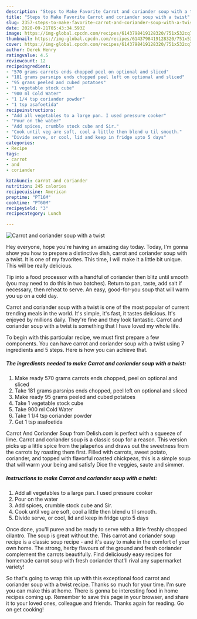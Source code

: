 ```yaml
---
description: "Steps to Make Favorite Carrot and coriander soup with a twist"
title: "Steps to Make Favorite Carrot and coriander soup with a twist"
slug: 2357-steps-to-make-favorite-carrot-and-coriander-soup-with-a-twist
date: 2020-09-21T05:43:34.593Z
image: https://img-global.cpcdn.com/recipes/6143798419128320/751x532cq70/carrot-and-coriander-soup-with-a-twist-recipe-main-photo.jpg
thumbnail: https://img-global.cpcdn.com/recipes/6143798419128320/751x532cq70/carrot-and-coriander-soup-with-a-twist-recipe-main-photo.jpg
cover: https://img-global.cpcdn.com/recipes/6143798419128320/751x532cq70/carrot-and-coriander-soup-with-a-twist-recipe-main-photo.jpg
author: Derek Henry
ratingvalue: 4.5
reviewcount: 12
recipeingredient:
- "570 grams carrots ends chopped peel on optional and sliced"
- "181 grams parsnips ends chopped peel left on optional and sliced"
- "95 grams peeled and cubed potatoes"
- "1 vegetable stock cube"
- "900 ml Cold Water"
- "1 1/4 tsp coriander powder"
- "1 tsp asafoetida"
recipeinstructions:
- "Add all vegetables to a large pan. I used pressure cooker"
- "Pour on the water"
- "Add spices, crumble stock cube and Sir."
- "Cook until veg are soft, cool a little then blend u til smooth."
- "Divide serve, or cool, lid and keep in fridge upto 5 days"
categories:
- Recipe
tags:
- carrot
- and
- coriander

katakunci: carrot and coriander 
nutrition: 245 calories
recipecuisine: American
preptime: "PT16M"
cooktime: "PT60M"
recipeyield: "3"
recipecategory: Lunch

---
```



![Carrot and coriander soup with a twist](https://img-global.cpcdn.com/recipes/6143798419128320/751x532cq70/carrot-and-coriander-soup-with-a-twist-recipe-main-photo.jpg)

Hey everyone, hope you're having an amazing day today. Today, I'm gonna show you how to prepare a distinctive dish, carrot and coriander soup with a twist. It is one of my favorites. This time, I will make it a little bit unique. This will be really delicious.

Tip into a food processor with a handful of coriander then blitz until smooth (you may need to do this in two batches). Return to pan, taste, add salt if necessary, then reheat to serve. An easy, good-for-you soup that will warm you up on a cold day.

Carrot and coriander soup with a twist is one of the most popular of current trending meals in the world. It's simple, it's fast, it tastes delicious. It's enjoyed by millions daily. They're fine and they look fantastic. Carrot and coriander soup with a twist is something that I have loved my whole life.


To begin with this particular recipe, we must first prepare a few components. You can have carrot and coriander soup with a twist using 7 ingredients and 5 steps. Here is how you can achieve that.

<!--inarticleads1-->

##### The ingredients needed to make Carrot and coriander soup with a twist:

1. Make ready 570 grams carrots ends chopped, peel on optional and sliced
1. Take 181 grams parsnips ends chopped, peel left on optional and sliced
1. Make ready 95 grams peeled and cubed potatoes
1. Take 1 vegetable stock cube
1. Take 900 ml Cold Water
1. Take 1 1/4 tsp coriander powder
1. Get 1 tsp asafoetida


Carrot And Coriander Soup from Delish.com is perfect with a squeeze of lime. Carrot and coriander soup is a classic soup for a reason. This version picks up a little spice from the jalapeños and draws out the sweetness from the carrots by roasting them first. Filled with carrots, sweet potato, coriander, and topped with flavorful roasted chickpeas, this is a simple soup that will warm your being and satisfy Dice the veggies, saute and simmer. 

<!--inarticleads2-->

##### Instructions to make Carrot and coriander soup with a twist:

1. Add all vegetables to a large pan. I used pressure cooker
1. Pour on the water
1. Add spices, crumble stock cube and Sir.
1. Cook until veg are soft, cool a little then blend u til smooth.
1. Divide serve, or cool, lid and keep in fridge upto 5 days


Once done, you&#39;ll puree and be ready to serve with a little freshly chopped cilantro. The soup is great without the. This carrot and coriander soup recipe is a classic soup recipe - and it&#39;s easy to make in the comfort of your own home. The strong, herby flavours of the ground and fresh coriander complement the carrots beautifully. Find deliciously easy recipes for homemade carrot soup with fresh coriander that&#39;ll rival any supermarket variety! 

So that's going to wrap this up with this exceptional food carrot and coriander soup with a twist recipe. Thanks so much for your time. I'm sure you can make this at home. There is gonna be interesting food in home recipes coming up. Remember to save this page in your browser, and share it to your loved ones, colleague and friends. Thanks again for reading. Go on get cooking!
